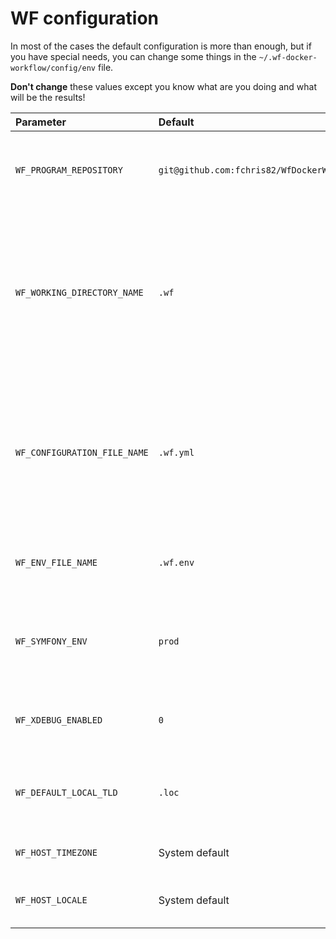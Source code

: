 WF configuration
================

In most of the cases the default configuration is more than enough, but if you have special needs, you can change some things in the `~/.wf-docker-workflow/config/env` file.

**Don't change** these values except you know what are you doing and what will be the results!

| Parameter | Default | Description |
|:--------- |:------- |:----------- |
| `WF_PROGRAM_REPOSITORY` | `git@github.com:fchris82/WfDockerWorkflow.git` | The `wf -u` command tries to download the new version from here. |
| `WF_WORKING_DIRECTORY_NAME` | `.wf` | The program will be generate project configuration in this directory. [You have to register this name in the version control global ignore file](/docs/wf-install.md#vcignore)! |
| `WF_CONFIGURATION_FILE_NAME` | `.wf.yml` | The program will look for this file or its `.dist` version in the project directory. [It is recommanded to register this name in the version control global ignore file](/docs/wf-install.md#vcignore)! |
| `WF_ENV_FILE_NAME` | `.wf.env` | You can create an environment file for docker containers. |
| `WF_SYMFONY_ENV` | `prod` | **For developing.** You can change the symfony environment to `dev`. |
| `WF_XDEBUG_ENABLED` | `0` | **For developing.** You can switch the *xdebug* on. |
| `WF_DEFAULT_LOCAL_TLD` | `.loc` | You can change the default TLD with that the local domains are created. |
| `WF_HOST_TIMEZONE` | System default | Some recipe needs correct *timezone* |
| `WF_HOST_LOCALE` | System default | Some recipe needs the *local* information |
